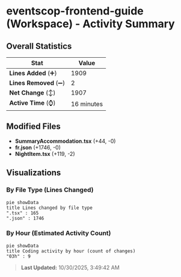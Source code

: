 # eventscop-frontend-guide (Workspace) - Activity Summary 

## Overall Statistics

| Stat                   | Value                                                             |
| ---------------------- | ----------------------------------------------------------------- |
| **Lines Added** (➕)   | 1909                                          |
| **Lines Removed** (➖) | 2                                        |
| **Net Change** (↕)    | 1907                |
| **Active Time** (⌚)   | 16 minutes |


## Modified Files
- **SummaryAccommodation.tsx** (+44, -0)
- **fr.json** (+1746, -0)
- **NightItem.tsx** (+119, -2)

## Visualizations

### By File Type (Lines Changed)

```mermaid
pie showData
title Lines changed by file type
".tsx" : 165
".json" : 1746
```

### By Hour (Estimated Activity Count)

```mermaid
pie showData
title Coding activity by hour (count of changes)
"03h" : 9
```


> **Last Updated:** 10/30/2025, 3:49:42 AM